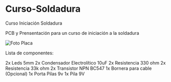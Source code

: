 # Curso-Soldadura
Curso Iniciación Soldadura

PCB y Prensentación para un curso de iniciación a la soldadura

![Foto Placa](https://raw.githubusercontent.com/cansi22/Curso-Soldadura/master/Imagenes/Render.png)

Lista de componentes:

2x Leds 5mm
2x Condensador Electrolítico 10uF
2x Resistencia 330 ohm
2x Resistencia 33k ohm
2x Transistor NPN BC547
1x Bornera para cable (Opcional)
1x Porta Pilas 9v
1x Pila 9V
